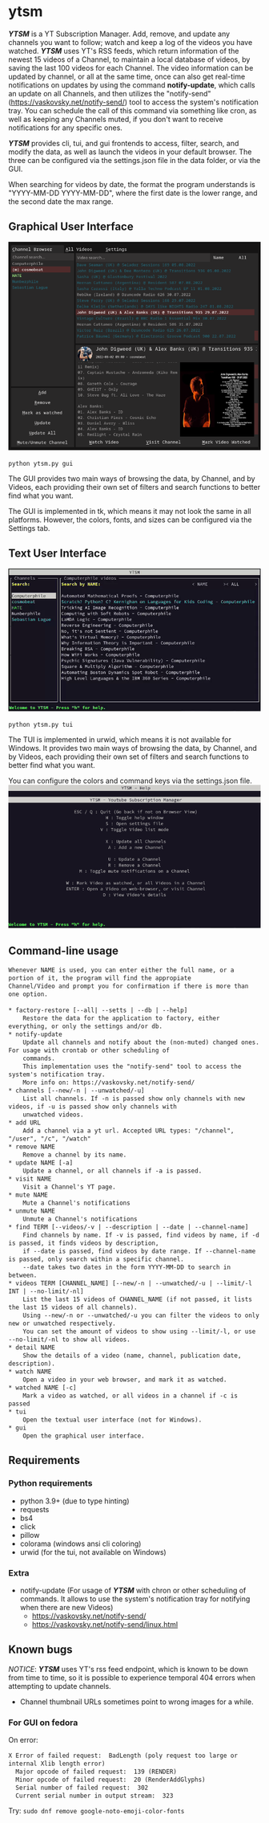 # ytsm
***YTSM*** is a YT Subscription Manager. Add, remove, and update any channels you want to follow; watch and keep a
log of the videos you have watched. ***YTSM*** uses YT's RSS feeds, which return information of the newest 15 videos of
a Channel, to maintain a local database of videos, by saving the last 100 videos for each Channel. The video 
information can be updated by channel, or all at the same time, once can also get real-time notifications on updates by
using the command **notify-update**, which calls an update on all Channels, and then utilizes the "notify-send" 
(https://vaskovsky.net/notify-send/) tool to access the system's notification tray. You can schedule the call of this 
command via something like cron, as well as keeping any Channels muted, if you don't want to receive notifications for 
any specific ones.

***YTSM*** provides cli, tui, and gui frontends to access, filter, search, and modify the data, as well as 
launch the videos in your default browser. The three can be configured via the settings.json file in the data folder, 
or via the GUI.

When searching for videos by date, the format the program understands is "YYYY-MM-DD YYYY-MM-DD", where the first 
date is the lower range, and the second date the max range.

## Graphical User Interface
![](https://github.com/tfari/ytsm/blob/main/images/gui-1.png)

`python ytsm.py gui`

The GUI provides two main ways of browsing the data, by Channel, and by Videos, each providing their own set of filters
and search functions to better find what you want.

The GUI is implemented in tk, which means it may not look the same in all platforms. However, the colors, fonts, and 
sizes can be configured via the Settings tab.

## Text User Interface
![](https://github.com/tfari/ytsm/blob/main/images/tui-gif.gif)

`python ytsm.py tui`

The TUI is implemented in urwid, which means it is not available for Windows. It provides two main ways of browsing the
data, by Channel, and by Videos, each providing their own set of filters and search functions to better find what you 
want.

You can configure the colors and command keys via the settings.json file.
![](https://github.com/tfari/ytsm/blob/main/images/tui-help.png)

## Command-line usage
```
Whenever NAME is used, you can enter either the full name, or a portion of it, the program will find the appropiate 
Channel/Video and prompt you for confirmation if there is more than one option.

* factory-restore [--all| --setts | --db | --help]
    Restore the data for the application to factory, either everything, or only the settings and/or db.
* notify-update
    Update all channels and notify about the (non-muted) changed ones. For usage with crontab or other scheduling of 
    commands. 
    This implementation uses the "notify-send" tool to access the system's notification tray.
    More info on: https://vaskovsky.net/notify-send/
* channels [--new/-n | --unwatched/-u]
    List all channels. If -n is passed show only channels with new videos, if -u is passed show only channels with 
    unwatched videos. 
* add URL 
    Add a channel via a yt url. Accepted URL types: "/channel", "/user", "/c", "/watch"
* remove NAME
    Remove a channel by its name.
* update NAME [-a]
    Update a channel, or all channels if -a is passed.
* visit NAME
    Visit a Channel's YT page.
* mute NAME
    Mute a Channel's notifications
* unmute NAME
    Unmute a Channel's notifications
* find TERM [--videos/-v | --description | --date | --channel-name]
    Find channels by name. If -v is passed, find videos by name, if -d is passed, it finds videos by description, 
    if --date is passed, find videos by date range. If --channel-name is passed, only search within a specific channel.
    --date takes two dates in the form YYYY-MM-DD to search in between.
* videos TERM [CHANNEL_NAME] [--new/-n | --unwatched/-u | --limit/-l INT | --no-limit/-nl]
    List the last 15 videos of CHANNEL_NAME (if not passed, it lists the last 15 videos of all channels).
    Using --new/-n or --unwatched/-u you can filter the videos to only new or unwatched respectively.
    You can set the amount of videos to show using --limit/-l, or use --no-limit/-nl to show all videos.
* detail NAME
    Show the details of a video (name, channel, publication date, description).
* watch NAME
    Open a video in your web browser, and mark it as watched.
* watched NAME [-c]
    Mark a video as watched, or all videos in a channel if -c is passed
* tui
    Open the textual user interface (not for Windows).
* gui
    Open the graphical user interface.
```

## Requirements
### Python requirements
* python 3.9+ (due to type hinting)
* requests
* bs4
* click
* pillow
* colorama (windows ansi cli coloring)
* urwid (for the tui, not available on Windows)

### Extra
* notify-update (For usage of ***YTSM*** with chron or other scheduling of commands. It allows to use the system's 
  notification tray for notifying when there are new Videos)
  * https://vaskovsky.net/notify-send/
  * https://vaskovsky.net/notify-send/linux.html


## Known bugs
_NOTICE_: ***YTSM*** uses YT's rss feed endpoint, which is known to be down from time to time, so it is possible to 
experience temporal 404 errors when attempting to update channels.

* Channel thumbnail URLs sometimes point to wrong images for a while.

### For GUI on fedora
On error: 
```
X Error of failed request:  BadLength (poly request too large or internal Xlib length error)
  Major opcode of failed request:  139 (RENDER)
  Minor opcode of failed request:  20 (RenderAddGlyphs)
  Serial number of failed request:  302
  Current serial number in output stream:  323
```
Try:
`sudo dnf remove google-noto-emoji-color-fonts`
